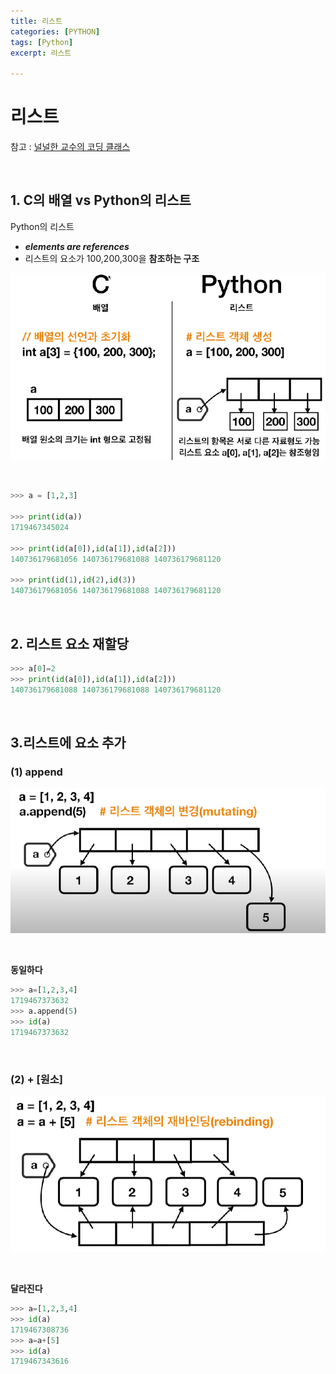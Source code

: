 ```yaml
---
title: 리스트
categories: [PYTHON]
tags: [Python]
excerpt: 리스트

---
```


# 리스트

참고 : [널널한 교수의 코딩 클래스](https://www.youtube.com/channel/UCj0WNqpk8_cxB5YDxpYwQEg)

<br>

## 1. C의 배열 vs Python의 리스트

Python의 리스트

- ***elements are references***
- 리스트의 요소가 100,200,300을 **참조하는 구조**

![figure2](/assets/img/python/img2.png)

<br>

```python
>>> a = [1,2,3]

>>> print(id(a))
1719467345024

>>> print(id(a[0]),id(a[1]),id(a[2]))
140736179681056 140736179681088 140736179681120

>>> print(id(1),id(2),id(3))
140736179681056 140736179681088 140736179681120
```

<br>

## 2. 리스트 요소 재할당

```python
>>> a[0]=2
>>> print(id(a[0]),id(a[1]),id(a[2]))
140736179681088 140736179681088 140736179681120
```

<br>

## 3.리스트에 요소 추가

### (1) append

![figure2](/assets/img/python/img3.png)

<br>

**동일하다**

```python
>>> a=[1,2,3,4]
1719467373632
>>> a.append(5)
>>> id(a)
1719467373632
```

<br>

### (2) + [원소]

![figure2](/assets/img/python/img4.png)

<br>

**달라진다**

```python
>>> a=[1,2,3,4]
>>> id(a)
1719467308736
>>> a=a+[5]
>>> id(a)
1719467343616
```

